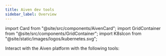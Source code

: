 ```yaml
---
title: Aiven dev tools
sidebar_label: Overview
---
```


import Card from "@site/src/components/AivenCard";
import GridContainer from "@site/src/components/GridContainer";
import K8sIcon from "@site/static/images/logos/kubernetes.svg";

Interact with the Aiven platform with the following tools:

 <GridContainer>
    <Card
      to="/docs/tools/terraform/get-started"
      iconName="terraform"
      title="Aiven Terraform Provider"
      description="Discover our Terraform Provider."
    />
     <Card
      to="/docs/tools/kubernetes"
      iconComponent={K8sIcon}
      title="Aiven Kubernetes Operator"
      description="Discover our Kubernetes Operator."
    />
    <Card
      to="/docs/tools/api"
      iconName="tools"
      title="Aiven API"
      description="Discover our APIs."
    />
    <Card
      to="/docs/tools/cli"
      iconName="tools"
      title="Aiven CLI"
      description="Discover our CLI."
    />
</GridContainer>

